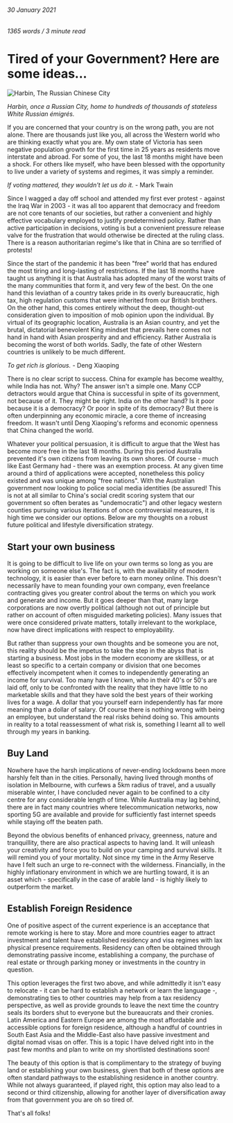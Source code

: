 ###### 30 January 2021



###### 1365 words / 3 minute read



# Tired of your Government? Here are some ideas...

![Harbin, The Russian Chinese City](../assets/tired_of_your_government__001.jpeg)

*Harbin, once a Russian City, home to hundreds of thousands of stateless White Russian émigrés.*

If you are concerned that your country is on the wrong path, you are not alone. There are thousands just like you, all across the Western world who are thinking exactly what you are. My own state of Victoria has seen negative population growth for the first time in 25 years as residents move interstate and abroad. For some of you, the last 18 months might have been a shock. For others like myself, who have been blessed with the opportunity to live under a variety of systems and regimes, it was simply a reminder.

*If voting mattered, they wouldn't let us do it.* - Mark Twain

Since I wagged a day off school and attended my first ever protest - against the Iraq War in 2003 - it was all too apparent that democracy and freedom are not core tenants of our societies, but rather a convenient and highly effective vocabulary employed to justify predetermined policy. Rather than active participation in decisions, voting is but a convenient pressure release valve for the frustration that would otherwise be directed at the ruling class. There is a reason authoritarian regime's like that in China are so terrified of protests! 

Since the start of the pandemic it has been "free" world that has endured the most tiring and long-lasting of restrictions. If the last 18 months have taught us anything it is that Australia has adopted many of the worst traits of the many communities that form it, and very few of the best. On the one hand this leviathan of a country takes pride in its overly bureaucratic, high tax, high regulation customs that were inherited from our British brothers. On the other hand, this comes entirely without the deep, thought-out consideration given to imposition of mob opinion upon the individual. By virtual of its geographic location, Australia is an Asian country, and yet the brutal, dictatorial benevolent King mindset that prevails here comes not hand in hand with Asian prosperity and and efficiency. Rather Australia is becoming the worst of both worlds. Sadly, the fate of other Western countries is unlikely to be much different. 

*To get rich is glorious.* - Deng Xiaoping

There is no clear script to success. China for example has become wealthy, while India has not. Why? The answer isn't a simple one. Many CCP detractors would argue that China is successful in spite of its government, not because of it. They might be right. India on the other hand? Is it poor because it is a democracy? Or poor in spite of its democracy? But there is often underpinning any economic miracle, a core theme of increasing freedom. It wasn't until Deng Xiaoping's reforms and economic openness that China changed the world.

Whatever your political persuasion, it is difficult to argue that the West has become more free in the last 18 months. During this period Australia prevented it's own citizens from leaving its own shores. Of course - much like East Germany had - there was an exemption process. At any given time around a third of applications were accepted, nonetheless this policy existed and was unique among "free nations".  With the Australian government now looking to police social media identities (be assured! This is not at all similar to China's social credit scoring system that our government so often berates as "undemocratic") and other legacy western counties pursuing various iterations of once controversial measures, it is high time we consider our options. Below are my thoughts on a robust future political and lifestyle diversification strategy. 

## Start your own business

It is going to be difficult to live life on your own terms so long as you are working on someone else's. The fact is, with the availability of modern technology, it is easier than ever before to earn money online. This doesn't necessarily have to mean founding your own company, even freelance contracting gives you greater control about the terms on which you work and generate and income. But it goes deeper than that, many large corporations are now overtly political (although not out of principle but rather on account of often misguided marketing policies). Many issues that were once considered private matters, totally irrelevant to the workplace, now have direct implications with respect to employability. 

But rather than suppress your own thoughts and be someone you are not, this reality should be the impetus to take the step in the abyss that is starting a business. Most jobs in the modern economy are skillless, or at least so specific to a certain company or division that one becomes effectively incompetent when it comes to independently generating an income for survival. Too many have I known, who in their 40's or 50's are laid off, only to be confronted with the reality that they have little to no marketable skills and that they have sold the best years of their working lives for a wage. A dollar that you yourself earn independently has far more meaning than a dollar of salary. Of course there is nothing wrong with being an employee, but understand the real risks behind doing so. This amounts in reality to a total reassessment of what risk is, something I learnt all to well through my years in banking.

## Buy Land

Nowhere have the harsh implications of never-ending lockdowns been more harshly felt than in the cities. Personally, having lived through months of isolation in Melbourne, with curfews a 5km radius of travel, and a usually miserable winter, I have concluded never again to be confined to a city centre for any considerable length of time. While Australia may lag behind, there are in fact many countries where telecommunication networks, now sporting 5G are available and provide for sufficiently fast internet speeds while staying off the beaten path. 

Beyond the obvious benefits of enhanced privacy, greenness, nature and tranquillity, there are also practical aspects to having land. It will unleash your creativity and force you to build on your camping and survival skills. It will remind you of your mortality. Not since my time in the Army Reserve have I felt such an urge to re-connect with the wilderness. Financially, in the highly inflationary environment in which we are hurtling toward, it is an asset which - specifically in the case of arable land - is highly likely to outperform the market. 

## Establish Foreign Residence

One of positive aspect of the current experience is an acceptance that remote working is here to stay. More and more countries eager to attract investment and talent have established residency and visa regimes with lax physical presence requirements. Residency can often be obtained through demonstrating passive income, establishing a company, the purchase of real estate or through parking money or investments in the country in question. 

This option leverages the first two above, and while admittedly it isn't easy to relocate - it can be hard to establish a network or learn the language -, demonstrating ties to other countries may help from a tax residency perspective, as well as provide grounds to leave the next time the country seals its borders shut to everyone but the bureaucrats and their cronies. Latin America and Eastern Europe are among the most affordable and accessible options for foreign residence, although a handful of countries in South East Asia and the Middle-East also have passive investment and digital nomad visas on offer. This is a topic I have delved right into in the past few months and plan to write on my shortlisted destinations soon!

The beauty of this option is that is complimentary to the strategy of buying land or establishing your own business, given that both of these options are often standard pathways to the establishing residence in another country. While not always guaranteed, if played right, this option may also lead to a second or third citizenship, allowing for another layer of diversification away from that government you are oh so tired of. 

That's all folks!







